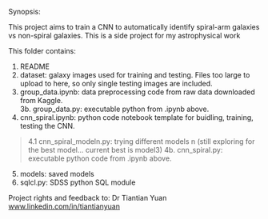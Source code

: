Synopsis:

This project aims to train a CNN to automatically identify spiral-arm galaxies vs non-spiral galaxies. This is a
side project for my astrophysical work <br/>


This folder contains:<br/>

1. README<br/>
2. dataset: galaxy images used for training and testing. Files too large to upload to here, so only single testing images are included. <br/>
3. group_data.ipynb: data preprocessing code from raw data downloaded from Kaggle.<br/>
3b. group_data.py:  executable python from .ipynb above.<br/>
4. cnn_spiral.ipynb: python code  notebook template for buidling, training, testing the CNN.<br/>
 > 4.1 cnn_spiral_modeln.py: trying different models n (still exploring for the best model... current best is model3)
4b. cnn_spiral.py: executable python code from .ipynb above. 
5. models: saved models
6. sqlcl.py: SDSS python SQL module

Project rights and feedback to: Dr Tiantian Yuan<br/>
www.linkedin.com/in/tiantianyuan                                                                     
